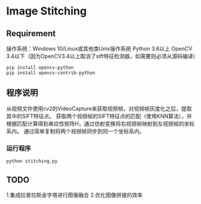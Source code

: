 # Image Stitching
## Requirement
操作系统：Windows 10/Linux或其他类Unix操作系统
Python 3.6以上
OpenCV 3.4以下（因为OpenCV3.4以上取消了sift特征检测器，如需要则必须从源码编译）
```
pip install opencv-python
pip install opencv-contrib-python
```
## 程序说明
从视频文件使用cv2的VideoCapture来获取视频帧，对视频帧灰度化之后，提取其中的SIFT特征点。
获取两个视频帧的SIFT特征点的匹配（使用KNN算法），并根据匹配计算得到单应性矩阵H，通过仿射变换将右视频帧映射到左视频帧的坐标系内。
通过简单复制将两个视频帧同步到同一个坐标系内。
### 运行程序
```
python stitching.py
```
## TODO
1.集成拉普拉斯金字塔进行图像融合
2.优化图像拼接的效率
